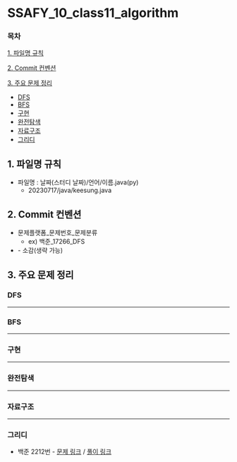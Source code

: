 # SSAFY_10_class11_algorithm

### 목차

[1. 파일명 규칙](#1-파일명-규칙)

[2. Commit 컨벤션](#2-Commit-컨벤션)

[3. 주요 문제 정리](#3-주요-문제-정리)
 * [DFS](#DFS)
 * [BFS](#BFS)
 * [구현](#구현)
 * [완전탐색](#완전탐색)
 * [자료구조](#자료구조)
 * [그리디](#그리디)
   
## 1. 파일명 규칙
* 파일명 : 날짜(스터디 날짜)/언어/이름.java(py)
  * 20230717/java/keesung.java
  
## 2. Commit 컨벤션
* 문제플랫폼_문제번호_문제분류
  * ex) 백준_17266_DFS
* \- 소감(생략 가능)
  
## 3. 주요 문제 정리
### DFS
---
### BFS
---
### 구현
---
### 완전탐색
---
### 자료구조
---
### 그리디
* 백준 2212번 - [문제 링크](https://www.acmicpc.net/problem/2212) / [풀이 링크](https://github.com/GNuSeekK/SSAFY_10_class11_algorithm/tree/main)
